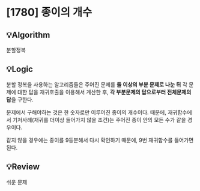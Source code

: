 # [1780] 종이의 개수
## 💡Algorithm

분할정복

## 💡Logic

분할 정복을 사용하는 알고리즘들은 주어진 문제를 **둘 이상의 부분 문제로 나눈 뒤** 각 문제에 대한 답을 재귀호출을 이용해서 계산한 후, **각 부분문제의 답으로부터 전체문제의 답**을 구한다.

문제에서 구해야하는 것은 한 숫자로만 이루어진 종이의 개수이다. 때문에, 재귀함수에서 기저사례(재귀를 더이상 들어가지 않을 조건)는 주어진 종이 안의 모든 수가 같을 경우이다.

같지 않을 경우에는 종이를 9등분해서 다시 확인하기 때문에, 9번 재귀함수를 들어가면 된다.

## 💡Review

쉬운 문제

